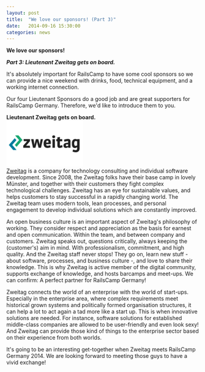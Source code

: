 ```yaml
---
layout: post
title:  "We love our sponsors! (Part 3)"
date:   2014-09-16 15:30:00
categories: news
---
```


**We love our sponsors!**

***Part 3: Lieutenant Zweitag gets on board.***

It's absolutely important for RailsCamp to have some cool sponsors so we can provide a nice weekend with drinks, food, technical equipment, and a working internet connection.

Our four Lieutenant Sponsors do a good job and are great supporters for RailsCamp Germany. Therefore, we'd like to introduce them to you.


**Lieutenant Zweitag gets on board.**  
<img src="/img/zweitag.png" alt="Zweitag" style="width: 200px;" />  
[Zweitag](http://www.zweitag.de) is a company for technology consulting and individual software development. Since 2008, the Zweitag folks have their base camp in lovely Münster, and together with their customers they fight complex technological challenges. Zweitag has an eye for sustainable values, and helps customers to stay successful in a rapidly changing world. The Zweitag team uses modern tools, lean processes, and personal engagement to develop individual solutions which are constantly improved.

An open business culture is an important aspect of Zweitag's philosophy of working. They consider respect and appreciation as the basis for earnest and open communication. Within the team, and between company and customers. Zweitag speaks out, questions critically, always keeping the (customer's) aim in mind. With professionalism, commitment, and high quality. And the Zweitag staff never stops! They go on, learn new stuff - about software, processes, and business culture -, and love to share their knowledge. This is why Zweitag is active member of the digital community, supports exchange of knowledge, and hosts barcamps and meet-ups. We can confirm: A perfect partner for RailsCamp Germany!

Zweitag connects the world of an enterprise with the world of start-ups. Especially in the enterprise area, where complex requirements meet historical grown systems and politically formed organisation structures, it can help a lot to act again a tad more like a start up. This is when innovative solutions are needed. For instance, software solutions for established middle-class companies are allowed to be user-friendly and even look sexy! And Zweitag can provide those kind of things to the enterprise sector based on their experience from both worlds.  

It's going to be an interesting get-together when Zweitag meets RailsCamp Germany 2014. We are looking forward to meeting those guys to have a vivid exchange!